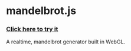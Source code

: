 # mandelbrot.js
### [Click here to try it](https://sagefarrenholz.dev/experiments/mandelbrot.js)
A realtime, mandelbrot generator built in WebGL.

